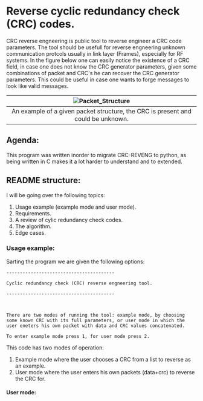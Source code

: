 # Reverse cyclic redundancy check (CRC) codes.

CRC reverse engneering is public tool to reverse engineer a CRC code parameters. The tool should be usefull for reverse engneering unknown communication protcols usually in link layer (Frames), especially for RF systems. In the figure below one can easily notice the existence of a CRC field, in case one does not know the CRC generator parameters, given some combinations of packet and CRC's he can recover the CRC generator parameters. This could be useful in case one wants to forge messages to look like valid messages.


<div align="center">

| ![Packet_Structure](https://user-images.githubusercontent.com/60748408/167182684-ff3d94b4-44ef-43c5-b20f-588950d53eb5.png ) |
|:---:|
| An example of a given packet structure, the CRC is present and could be unknown. |
</div>

## Agenda:

This program was written inorder to migrate CRC-REVENG to python, as being written in C makes it a lot harder to understand and to extended.


## README structure:

I will be going over the following topics:

1. Usage example (example mode and user mode).
2. Requirements.
3. A review of cylic redundancy check codes.
4. The algorithm.
5. Edge cases.

### Usage example:

Sarting the program we are given the following options:

```
----------------------------------------

Cyclic redundancy check (CRC) reverse engneering tool.

----------------------------------------



There are two modes of running the tool: example mode, by choosing some known CRC with its full parameters, or user mode in which the user eneters his own packet with data and CRC values concatenated.

To enter example mode press 1, for user mode press 2.
```

This code has two modes of operation: 
1. Example mode where the user chooses a CRC from a list to reverse as an example.
2. User mode where the user enters his own packets (data+crc) to reverse the CRC for. 



#### User mode:


